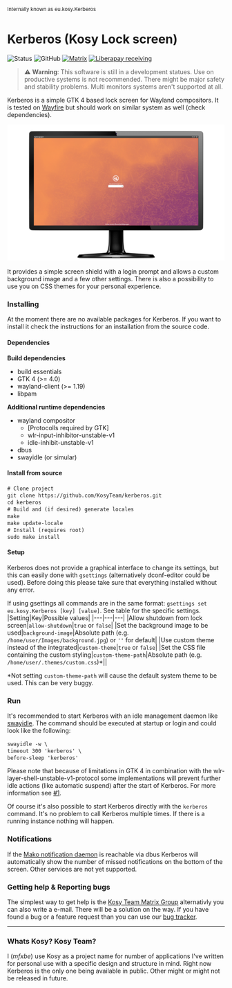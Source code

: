 <sup>Internally known as eu.kosy.Kerberos</sup>
# Kerberos (Kosy Lock screen)

![Status](https://img.shields.io/badge/⚒_status-active-blue?style=flat-square)
![GitHub](https://img.shields.io/github/license/kosyteam/kerberos?style=flat-square&label=►license)
[![Matrix](https://img.shields.io/matrix/kosyteam:tchncs.de?logo=matrix&server_fqdn=tchncs.de&style=flat-square)](https://matrix.to/#/#kosyteam:tchncs.de)
[![Liberapay receiving](https://img.shields.io/liberapay/receives/mfxbe?logo=liberapay&style=flat-square)](https://liberapay.com/mfxbe/donate)


> :warning: **Warning**: This software is still in a development statues. Use on productive systems is not recommended. There might be major safety and stability problems. Multi monitors systems aren't supported at all.

Kerberos is a simple GTK 4 based lock screen for Wayland compositors. It is tested on [Wayfire](https://wayfire.org/) but should work on similar system as well (check dependencies).

[![Preview image with link to video](https://raw.githubusercontent.com/KosyTeam/kerberos/master/preview.png "Click to see video")](https://tube.odat.xyz/videos/watch/bae82edf-c454-4f10-9fd1-856e7fd7b3c0?autoplay=1&muted=1)

It provides a simple screen shield with a login prompt and allows a custom background image and a few other settings. There is also a possibility to use you on CSS themes for your personal experience.

### Installing
At the moment there are no available packages for Kerberos. If you want to install it check the instructions for an installation from the source code.

#### Dependencies

**Build dependencies**
* build essentials
* GTK 4 (>= 4.0)
* wayland-client (>= 1.19)
* libpam

**Additional runtime dependencies**
* wayland compositor
  * [Protocolls required by GTK]
  * wlr-input-inhibitor-unstable-v1
  * idle-inhibit-unstable-v1
* dbus
* swayidle (or simular)

#### Install from source
```
# Clone project
git clone https://github.com/KosyTeam/kerberos.git
cd kerberos
# Build and (if desired) generate locales
make
make update-locale
# Install (requires root)
sudo make install
```
#### Setup
Kerberos does not provide a graphical interface to change its settings, but this can easily done with `gsettings` (alternatively dconf-editor could be used). Before doing this please take sure that everything installed without any error.

If using gsettings all commands are in the same format: `gsettings set eu.kosy.Kerberos [key] [value]`. See table for the specific settings.
|Setting|Key|Possible values|
|---|---|---|
|Allow shutdown from lock screen|`allow-shutdown`|`true` or `false`|
|Set the background image to be used|`background-image`|Absolute path (e.g. `/home/user/Images/background.jpg`) or `''` for default|
|Use custom theme instead of the integrated|`custom-theme`|`true` or `false`|
|Set the CSS file containing the custom styling|`custom-theme-path`|Absolute path (e.g. `/home/user/.themes/custom.css`)*||

*Not setting `custom-theme-path` will cause the default system theme to be used. This can be very buggy.

### Run
It's recommended to start Kerberos with an idle management daemon like [swayidle](https://github.com/swaywm/swayidle). The command should be executed at startup or login and could look like the following:

```
swayidle -w \
timeout 300 'kerberos' \
before-sleep 'kerberos'
```

Please note that because of limitations in GTK 4 in combination with the wlr-layer-shell-unstable-v1-protocol some implementations will prevent further idle actions (like automatic suspend) after the start of Kerberos. For more information see [#1](https://github.com/KosyTeam/kerberos/issues/1#issue-894604370).

Of course it's also possible to start Kerberos directly with the `kerberos` command. It's no problem to call Kerberos multiple times. If there is a running instance nothing will happen.

### Notifications
If the [Mako notification daemon](https://wayland.emersion.fr/mako/) is reachable via dbus Kerberos will automatically show the number of missed notifications on the bottom of the screen. Other services are not yet supported. 

### Getting help & Reporting bugs

The simplest way to get help is the [Kosy Team Matrix Group](https://matrix.to/#/#kosyteam:tchncs.de) alternativly you can also write a e-mail. There will be a solution on the way. If you have found a bug or a feature request than you can use our [bug tracker](https://github.com/KosyTeam/kerberos/issues).

---

### Whats Kosy? Kosy Team?
I (*mfxbe*) use Kosy as a project name for number of applications I've written for personal use with a specific design and structure in mind. Right now Kerberos is the only one being available in public. Other might or might not be released in future.

